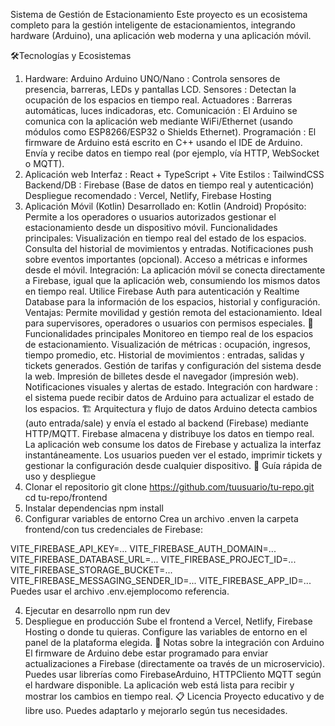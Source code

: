 Sistema de Gestión de Estacionamiento
Este proyecto es un ecosistema completo para la gestión inteligente de estacionamientos, integrando hardware (Arduino), una aplicación web moderna y una aplicación móvil.

🛠️Tecnologías y Ecosistemas
1. Hardware: Arduino
Arduino UNO/Nano : Controla sensores de presencia, barreras, LEDs y pantallas LCD.
Sensores : Detectan la ocupación de los espacios en tiempo real.
Actuadores : Barreras automáticas, luces indicadoras, etc.
Comunicación : El Arduino se comunica con la aplicación web mediante WiFi/Ethernet (usando módulos como ESP8266/ESP32 o Shields Ethernet).
Programación : El firmware de Arduino está escrito en C++ usando el IDE de Arduino. Envía y recibe datos en tiempo real (por ejemplo, vía HTTP, WebSocket o MQTT).
2. Aplicación web
Interfaz : React + TypeScript + Vite
Estilos : TailwindCSS
Backend/DB : Firebase (Base de datos en tiempo real y autenticación)
Despliegue recomendado : Vercel, Netlify, Firebase Hosting
3. Aplicación Móvil (Kotlin)
Desarrollado en: Kotlin (Android)
Propósito: Permite a los operadores o usuarios autorizados gestionar el estacionamiento desde un dispositivo móvil.
Funcionalidades principales:
Visualización en tiempo real del estado de los espacios.
Consulta del historial de movimientos y entradas.
Notificaciones push sobre eventos importantes (opcional).
Acceso a métricas e informes desde el móvil.
Integración:
La aplicación móvil se conecta directamente a Firebase, igual que la aplicación web, consumiendo los mismos datos en tiempo real.
Utilice Firebase Auth para autenticación y Realtime Database para la información de los espacios, historial y configuración.
Ventajas:
Permite movilidad y gestión remota del estacionamiento.
Ideal para supervisores, operadores o usuarios con permisos especiales.
🚦 Funcionalidades principales
Monitoreo en tiempo real de los espacios de estacionamiento.
Visualización de métricas : ocupación, ingresos, tiempo promedio, etc.
Historial de movimientos : entradas, salidas y tickets generados.
Gestión de tarifas y configuración del sistema desde la web.
Impresión de billetes desde el navegador (impresión web).
Notificaciones visuales y alertas de estado.
Integración con hardware : el sistema puede recibir datos de Arduino para actualizar el estado de los espacios.
🏗️ Arquitectura y flujo de datos
Arduino detecta cambios (auto entrada/sale) y envía el estado al backend (Firebase) mediante HTTP/MQTT.
Firebase almacena y distribuye los datos en tiempo real.
La aplicación web consume los datos de Firebase y actualiza la interfaz instantáneamente.
Los usuarios pueden ver el estado, imprimir tickets y gestionar la configuración desde cualquier dispositivo.
🚀 Guía rápida de uso y despliegue
1. Clonar el repositorio
git clone https://github.com/tuusuario/tu-repo.git
cd tu-repo/frontend
2. Instalar dependencias
npm install
3. Configurar variables de entorno
Crea un archivo .enven la carpeta frontend/con tus credenciales de Firebase:

VITE_FIREBASE_API_KEY=...
VITE_FIREBASE_AUTH_DOMAIN=...
VITE_FIREBASE_DATABASE_URL=...
VITE_FIREBASE_PROJECT_ID=...
VITE_FIREBASE_STORAGE_BUCKET=...
VITE_FIREBASE_MESSAGING_SENDER_ID=...
VITE_FIREBASE_APP_ID=...
Puedes usar el archivo .env.ejemplocomo referencia.

4. Ejecutar en desarrollo
npm run dev
5. Despliegue en producción
Sube el frontend a Vercel, Netlify, Firebase Hosting o donde tu quieras.
Configure las variables de entorno en el panel de la plataforma elegida.
📡 Notas sobre la integración con Arduino
El firmware de Arduino debe estar programado para enviar actualizaciones a Firebase (directamente oa través de un microservicio).
Puedes usar librerías como FirebaseArduino, HTTPCliento MQTT según el hardware disponible.
La aplicación web está lista para recibir y mostrar los cambios en tiempo real.
📋 Licencia
Proyecto educativo y de libre uso. Puedes adaptarlo y mejorarlo según tus necesidades.
